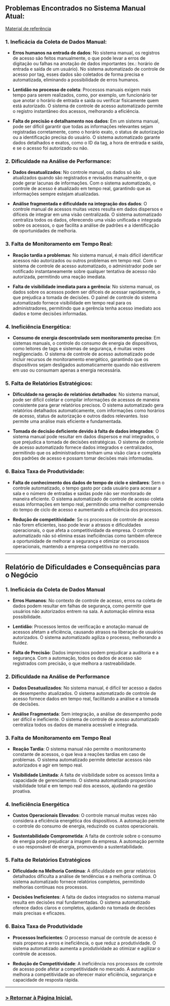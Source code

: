 ## Problemas Encontrados no Sistema Manual Atual:

[Material de referência](https://cainaantunes.notion.site/Engenharia-de-Software-7e6ce48beeb348909e40460158c29e91)

### 1. Ineficácia da Coleta de Dados Manual:
- **Erros humanos na entrada de dados**: No sistema manual, os registros de acesso são feitos manualmente, o que pode levar a erros de digitação ou falhas na anotação de dados importantes (ex.: horário de entrada e saída de um usuário). No sistema automatizado de controle de acesso por tag, esses dados são coletados de forma precisa e automatizada, eliminando a possibilidade de erros humanos.
  
- **Lentidão no processo de coleta**: Processos manuais exigem mais tempo para serem realizados, como, por exemplo, um funcionário ter que anotar o horário de entrada e saída ou verificar fisicamente quem está autorizado. O sistema de controle de acesso automatizado permite o registro instantâneo dos acessos, melhorando a eficiência.

- **Falta de precisão e detalhamento nos dados**: Em um sistema manual, pode ser difícil garantir que todas as informações relevantes sejam registradas corretamente, como o horário exato, o status de autorização ou a identificação precisa do usuário. O sistema automatizado garante dados detalhados e exatos, como o ID da tag, a hora de entrada e saída, e se o acesso foi autorizado ou não.

### 2. Dificuldade na Análise de Performance:
- **Dados desatualizados**: No controle manual, os dados só são atualizados quando são registrados e revisados manualmente, o que pode gerar lacunas de informações. Com o sistema automatizado, o controle de acesso é atualizado em tempo real, garantindo que as informações sempre estejam atualizadas.

- **Análise fragmentada e dificuldade na integração dos dados**: O controle manual de acessos muitas vezes resulta em dados dispersos e difíceis de integrar em uma visão centralizada. O sistema automatizado centraliza todos os dados, oferecendo uma visão unificada e integrada sobre os acessos, o que facilita a análise de padrões e a identificação de oportunidades de melhoria.

### 3. Falta de Monitoramento em Tempo Real:
- **Reação tardia a problemas**: No sistema manual, é mais difícil identificar acessos não autorizados ou outros problemas em tempo real. Com o sistema de controle de acesso automatizado, o administrador pode ser notificado instantaneamente sobre qualquer tentativa de acesso não autorizada, permitindo uma reação imediata.

- **Falta de visibilidade imediata para a gerência**: No sistema manual, os dados sobre os acessos podem ser difíceis de acessar rapidamente, o que prejudica a tomada de decisões. O painel de controle do sistema automatizado fornece visibilidade em tempo real para os administradores, permitindo que a gerência tenha acesso imediato aos dados e tome decisões informadas.

### 4. Ineficiência Energética:
- **Consumo de energia descontrolado sem monitoramento preciso**: Em sistemas manuais, o controle do consumo de energia de dispositivos, como leitores de tags e sistemas de segurança, é muitas vezes negligenciado. O sistema de controle de acesso automatizado pode incluir recursos de monitoramento energético, garantindo que os dispositivos sejam desligados automaticamente quando não estiverem em uso ou consumam apenas a energia necessária.

### 5. Falta de Relatórios Estratégicos:
- **Dificuldade na geração de relatórios detalhados**: No sistema manual, pode ser difícil coletar e compilar informações de acessos de maneira consistente para gerar relatórios precisos. O sistema automatizado gera relatórios detalhados automaticamente, com informações como horários de acesso, status de autorização e outros dados relevantes. Isso permite uma análise mais eficiente e fundamentada.

- **Tomada de decisão deficiente devido à falta de dados integrados**: O sistema manual pode resultar em dados dispersos e mal integrados, o que prejudica a tomada de decisões estratégicas. O sistema de controle de acesso automatizado fornece dados integrados e centralizados, permitindo que os administradores tenham uma visão clara e completa dos padrões de acesso e possam tomar decisões mais informadas.

### 6. Baixa Taxa de Produtividade:
- **Falta de conhecimento dos dados de tempo de ciclo e similares**: Sem o controle automatizado, o tempo gasto por cada usuário para acessar a sala e o número de entradas e saídas pode não ser monitorado de maneira eficiente. O sistema automatizado de controle de acesso coleta essas informações em tempo real, permitindo uma melhor compreensão do tempo de ciclo de acesso e aumentando a eficiência dos processos.

- **Redução de competitividade**: Se os processos de controle de acesso não forem eficientes, isso pode levar a atrasos e dificuldades operacionais, o que afeta a competitividade da empresa. O controle automatizado não só elimina essas ineficiências como também oferece a oportunidade de melhorar a segurança e otimizar os processos operacionais, mantendo a empresa competitiva no mercado.

---

## Relatório de Dificuldades e Consequências para o Negócio

### 1. Ineficácia da Coleta de Dados Manual
- **Erros Humanos**: No contexto de controle de acesso, erros na coleta de dados podem resultar em falhas de segurança, como permitir que usuários não autorizados entrem na sala. A automação elimina essa possibilidade.
  
- **Lentidão**: Processos lentos de verificação e anotação manual de acessos afetam a eficiência, causando atrasos na liberação de usuários autorizados. O sistema automatizado agiliza o processo, melhorando a fluidez.

- **Falta de Precisão**: Dados imprecisos podem prejudicar a auditoria e a segurança. Com a automação, todos os dados de acesso são registrados com precisão, o que melhora a rastreabilidade.

### 2. Dificuldade na Análise de Performance
- **Dados Desatualizados**: No sistema manual, é difícil ter acesso a dados de desempenho atualizados. O sistema automatizado de controle de acesso fornece dados em tempo real, facilitando a análise e a tomada de decisões.

- **Análise Fragmentada**: Sem integração, a análise de desempenho pode ser difícil e ineficiente. O sistema de controle de acesso automatizado centraliza todos os dados de maneira acessível e integrada.

### 3. Falta de Monitoramento em Tempo Real
- **Reação Tardia**: O sistema manual não permite o monitoramento constante de acessos, o que leva a reações tardias em caso de problemas. O sistema automatizado permite detectar acessos não autorizados e agir em tempo real.

- **Visibilidade Limitada**: A falta de visibilidade sobre os acessos limita a capacidade de gerenciamento. O sistema automatizado proporciona visibilidade total e em tempo real dos acessos, ajudando na gestão proativa.

### 4. Ineficiência Energética
- **Custos Operacionais Elevados**: O controle manual muitas vezes não considera a eficiência energética dos dispositivos. A automação permite o controle do consumo de energia, reduzindo os custos operacionais.

- **Sustentabilidade Comprometida**: A falta de controle sobre o consumo de energia pode prejudicar a imagem da empresa. A automação permite o uso responsável de energia, promovendo a sustentabilidade.

### 5. Falta de Relatórios Estratégicos
- **Dificuldade na Melhoria Contínua**: A dificuldade em gerar relatórios detalhados dificulta a análise de tendências e a melhoria contínua. O sistema automatizado fornece relatórios completos, permitindo melhorias contínuas nos processos.

- **Decisões Ineficientes**: A falta de dados integrados no sistema manual resulta em decisões mal fundamentadas. O sistema automatizado oferece dados claros e completos, ajudando na tomada de decisões mais precisas e eficazes.

### 6. Baixa Taxa de Produtividade
- **Processos Ineficientes**: O processo manual de controle de acesso é mais propenso a erros e ineficiência, o que reduz a produtividade. O sistema automatizado aumenta a produtividade ao otimizar e agilizar o controle de acessos.

- **Redução de Competitividade**: A ineficiência nos processos de controle de acesso pode afetar a competitividade no mercado. A automação melhora a competitividade ao oferecer maior eficiência, segurança e capacidade de resposta rápida.

---

### [**> Retornar à Página Inicial.**](/README.md)